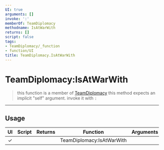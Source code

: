 ```yaml
---
UI: true
arguments: []
invoke: ':'
memberOf: TeamDiplomacy
methodname: IsAtWarWith
returns: []
script: false
tags:
- TeamDiplomacy/_function
- function/UI
title: TeamDiplomacy.IsAtWarWith
---
```

# TeamDiplomacy:IsAtWarWith
> this function is a member of [TeamDiplomacy](civ-6/lua/TeamDiplomacy.md)
> this method expects an implicit "self" argument. invoke it with `:`
-----
## Usage
|  UI | Script | Returns | Function | Arguments |
|:---:|:------:|-------:|:--------:|:---------|
|✓| ||TeamDiplomacy:IsAtWarWith||
